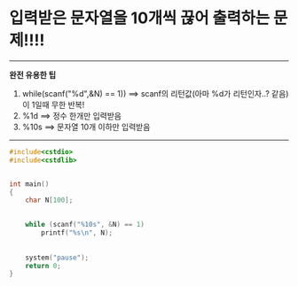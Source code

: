 # 입력받은 문자열을 10개씩 끊어 출력하는 문제!!!!

-----------------------------------------------------------------------------------------

**완전 유용한 팁**

1. while(scanf("%d",&N) == 1)) ==> scanf의 리턴값(아마 %d가 리턴인자..? 같음)이 1일때 무한 반복!
2. %1d ==> 정수 한개만 입력받음
3. %10s ==> 문자열 10개 이하만 입력받음


-------------------------------------------------------------------------------------------

```c
#include<cstdio>
#include<cstdlib>


int main()
{
	char N[100];
	

	while (scanf("%10s", &N) == 1)
		printf("%s\n", N);	
		
	
	system("pause");
	return 0;
}
```
